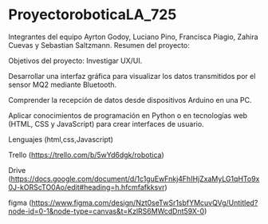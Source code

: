 # ProyectoroboticaLA_725
Integrantes del equipo
Ayrton Godoy,
 Luciano Pino,
 Francisca Piagio,
 Zahira Cuevas y
 Sebastian Saltzmann.
Resumen del proyecto:

Objetivos del proyecto:
Investigar UX/UI.

Desarrollar una interfaz gráfica para visualizar los datos transmitidos por el sensor MQ2 mediante Bluetooth.

Comprender la recepción de datos desde dispositivos Arduino en una PC.

Aplicar conocimientos de programación en Python o en tecnologías web (HTML, CSS y JavaScript) para crear interfaces de usuario.


Lenguajes (html,css,Javascript)

Trello (https://trello.com/b/5wYd6dgk/robotica)

Drive (https://docs.google.com/document/d/1c1guEwFnkj4FhIHjZxaMyLG1qHTo9x0J-kORScTO0Ao/edit#heading=h.hfcmfafkksvr)

figma (https://www.figma.com/design/Nzt0seTwSr1sbfYMcuvQVg/Untitled?node-id=0-1&node-type=canvas&t=KzlRS6MWcdDnt59X-0)
